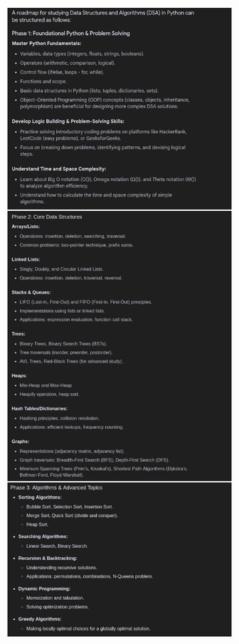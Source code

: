 ![python foundation](image.png)
![Core data structures](image-1.png)
![Algorithams and Advanced topics](image-3.png)
